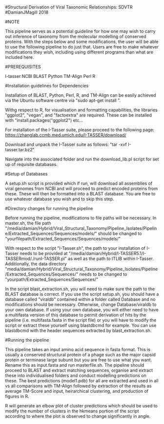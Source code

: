 #Structural Derivation of Viral Taxonomic Relationships: SDVTR
#DamianJMagill 2018

#NOTE

This pipeline serves as a potential guideline for how one may wish to carry out inference of taxonomy from the molecular modelling of conserved proteins. With the steps below and some modifications, the user will be able to use the following pipeline to do just that. Users are free to make whatever modifications they wish, including using different programs than what are included here. 

#PREREQUISITES

I-tasser
NCBI BLAST
Python
TM-Align
Perl
R

#Installation guidelines for Dependencies

Installation of BLAST, Python, Perl, R, and TM-Align can be easily achieved via the Ubuntu software centre via "sudo apt-get install <PACKAGE>".

Withg respect to R, for visualisation and formatting capabilities, the libraries "ggplot2", "vegan", and "factoextra" are required. These can be installed with "install.packages("ggplot2") etc...

For installation of the I-Tasser suite, please proceed to the following page: https://zhanglab.ccmb.med.umich.edu/I-TASSER/download/

Download and unpack the I-Tasser suite as follows: "tar -xvf I-tasser.tar.bz2"

Navigate into the associated folder and run the download_lib.pl script for set up of requisite databases.

#Setup of Databases

A setup.sh script is provided which if run, will download all assemblies of viral genomes from NCBI and will proceed to predict encoded proteins from these. These will then be formatted into a BLAST database. You are free to use whatever database you wish and to skip this step.

#Directory changes for running the pipeline

Before running the pipeline, modifications to file paths will be necessary. In master.sh, the file path "/media/damian/Hybrid/Viral_Structural_Taxonomy/Pipeline_Isolates/Pipeline/Extracted_Sequences/Sequences/models/" should be changed to "yourfilepath/Extracted_Sequences/Sequences/models/"

With respect to the script "I-Tasser.sh", the path to your installation of I-Tasser needs to be provided at "/media/damian/Hybrid/I-TASSER5.1/I-TASSERmod/./runI-TASSER.pl" as well as the path to ITLIB within I-Tasser. Additionally, the data directory "media/damian/Hybrid/Viral_Structural_Taxonomy/Pipeline_Isolates/Pipeline/Extracted_Sequences/Sequences/" needs to be changed to "yourpath/Extracted_Sequences/Sequences/"

In the script blast_extraction.sh, you will need to make sure the path to the BLAST database is correct. If you use the script setup.sh, you should have a database called "viraldb" contained within a folder called Database and no modifications should be necessary. Otherwise, change Database/viraldb to your own database. If using your own database, you will either need to have a multifasta version of this database to permit derivation of hits by the pipeline (i.e. multifasta.fasta in the script file) or you will have to modify the script or extract these yourself using blastdbcmd for example. You can use blastdbcmd with the header sequences extracted by blast_extraction.sh. 

#Running the pipeline

This pipeline takes an input amino acid sequence in fasta format. This is usually a conserved structural protein of a phage such as the major capsid protein or terminase large subunit but you are free to use what you want. Rename this as input.fasta and run masterfile.sh. The pipeline should proceed to BLAST and extract matching sequences, organise and extract these into individualised folders and conduct modelling predictions on these. The best predictions (model1.pdb) for all are extracted and used in all vs all comparisons with TM-Align followed by extraction of the results as average TM-Score and input, heirarchical clustering, and production of figures in R.

R will generate an elbow plot of cluster predictions which should be used to modify the number of clusters in the hkmeans portion of the script according to where the plot is observed to change significantly in angle.  



